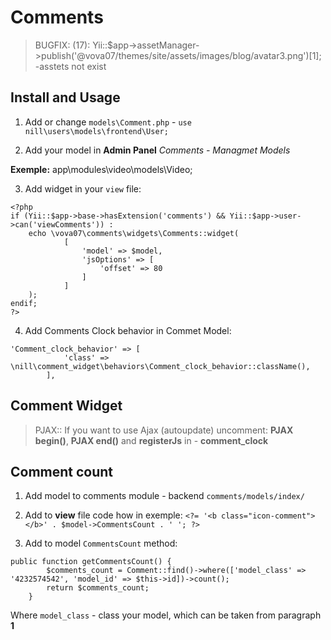 Comments
========

>BUGFIX: (17): Yii::$app->assetManager->publish('@vova07/themes/site/assets/images/blog/avatar3.png')[1]; 
-asstets not exist

Install and Usage
-----------------

1. Add or change `models\Comment.php` - `use nill\users\models\frontend\User;`

2. Add your model in **Admin Panel** _Comments - Managmet Models_

**Exemple:** app\modules\video\models\Video;

3. Add widget in your `view` file:

```
<?php
if (Yii::$app->base->hasExtension('comments') && Yii::$app->user->can('viewComments')) :
    echo \vova07\comments\widgets\Comments::widget(
            [
                'model' => $model,
                'jsOptions' => [
                    'offset' => 80
                ]
            ]
    );
endif;
?>
```

4. Add Comments Clock behavior in Commet Model:
```
'Comment_clock_behavior' => [
            'class' => \nill\comment_widget\behaviors\Comment_clock_behavior::className(),
        ],
```

Comment Widget
--------------

>PJAX:: If you want to use Ajax (autoupdate) uncomment: **PJAX begin()**, **PJAX end()** and **registerJs** in - **comment_clock**

Comment count
-------------

1. Add model to comments module - backend `comments/models/index/`

2. Add to **view** file code how in exemple: `<?= '<b class="icon-comment"> </b>' . $model->CommentsCount . ' '; ?>`

3. Add to model `CommentsCount` method: 
```
public function getCommentsCount() {
        $comments_count = Comment::find()->where(['model_class' => '4232574542', 'model_id' => $this->id])->count();
        return $comments_count;
    }
```
Where `model_class` - class your model, which can be taken from paragraph **1**